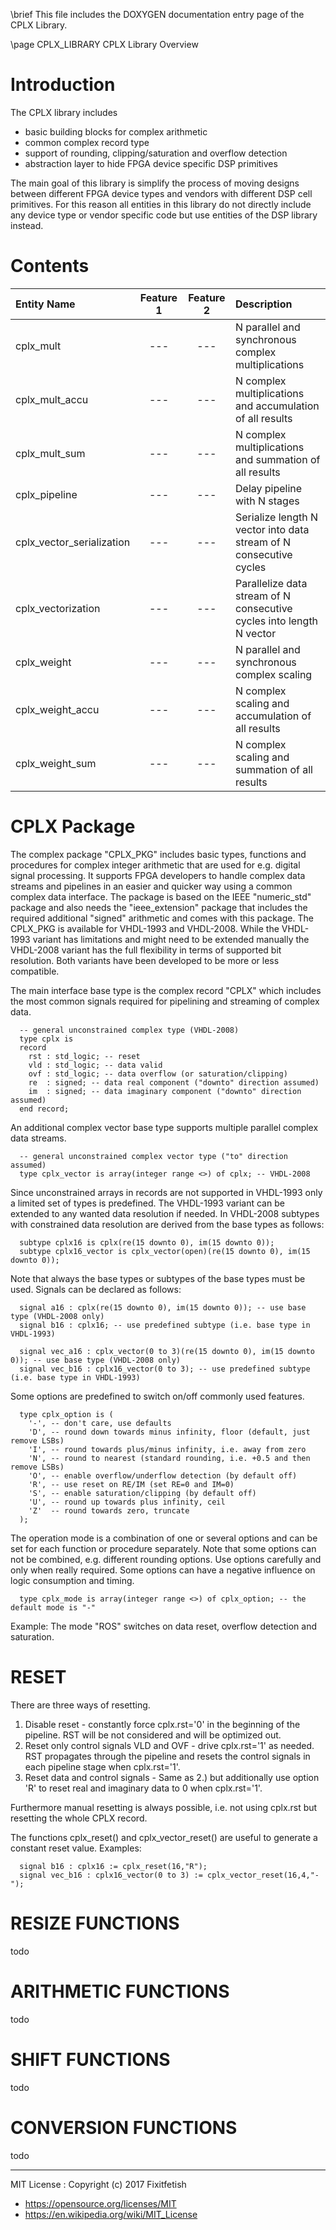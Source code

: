 \brief This file includes the DOXYGEN documentation entry page of the CPLX Library.

\page CPLX_LIBRARY CPLX Library Overview

Introduction
============

The CPLX library includes
* basic building blocks for complex arithmetic
* common complex record type 
* support of rounding, clipping/saturation and overflow detection
* abstraction layer to hide FPGA device specific DSP primitives

The main goal of this library is simplify the process of moving designs between
different FPGA device types and vendors with different DSP cell primitives.
For this reason all entities in this library do not directly include any device
type or vendor specific code but use entities of the DSP library instead.


Contents
========

|Entity Name               | Feature 1 | Feature 2  | Description
|:-------------------------|:---------:|:----------:|:-----------------
|cplx_mult                 | ---       | ---        | N parallel and synchronous complex multiplications
|cplx_mult_accu            | ---       | ---        | N complex multiplications and accumulation of all results
|cplx_mult_sum             | ---       | ---        | N complex multiplications and summation of all results
|cplx_pipeline             | ---       | ---        | Delay pipeline with N stages
|cplx_vector_serialization | ---       | ---        | Serialize length N vector into data stream of N consecutive cycles
|cplx_vectorization        | ---       | ---        | Parallelize data stream of N consecutive cycles into length N vector
|cplx_weight               | ---       | ---        | N parallel and synchronous complex scaling
|cplx_weight_accu          | ---       | ---        | N complex scaling and accumulation of all results
|cplx_weight_sum           | ---       | ---        | N complex scaling and summation of all results


CPLX Package
============

The complex package "CPLX_PKG" includes basic types, functions and procedures for complex integer
arithmetic that are used for e.g. digital signal processing. It supports FPGA developers to handle
complex data streams and pipelines in an easier and quicker way using a common complex data
interface.
The package is based on the IEEE "numeric_std" package and also needs the "ieee_extension" package
that includes the required additional "signed" arithmetic and comes with this package. The CPLX_PKG
is available for VHDL-1993 and VHDL-2008. While the VHDL-1993 variant has limitations and might
need to be extended manually the VHDL-2008 variant has the full flexibility in terms of supported
bit resolution. Both variants have been developed to be more or less compatible.

The main interface base type is the complex record "CPLX" which includes the most common signals
required for pipelining and streaming of complex data.

~~~~~~~~~~~~~~~~~~~~~~~~~~~~~~~~~~~~~~~~~~~~~~~~~~~~~~~~~~~~~~~~~~~~~~~~~{.vhdl}
  -- general unconstrained complex type (VHDL-2008)
  type cplx is
  record
    rst : std_logic; -- reset
    vld : std_logic; -- data valid
    ovf : std_logic; -- data overflow (or saturation/clipping)
    re  : signed; -- data real component ("downto" direction assumed)
    im  : signed; -- data imaginary component ("downto" direction assumed)
  end record;
~~~~~~~~~~~~~~~~~~~~~~~~~~~~~~~~~~~~~~~~~~~~~~~~~~~~~~~~~~~~~~~~~~~~~~~~~

An additional complex vector base type supports multiple parallel complex data streams.

~~~~~~~~~~~~~~~~~~~~~~~~~~~~~~~~~~~~~~~~~~~~~~~~~~~~~~~~~~~~~~~~~~~~~~~~~{.vhdl}
  -- general unconstrained complex vector type ("to" direction assumed)
  type cplx_vector is array(integer range <>) of cplx; -- VHDL-2008
~~~~~~~~~~~~~~~~~~~~~~~~~~~~~~~~~~~~~~~~~~~~~~~~~~~~~~~~~~~~~~~~~~~~~~~~~

Since unconstrained arrays in records are not supported in VHDL-1993 only a limited set of types is
predefined. The VHDL-1993 variant can be extended to any wanted data resolution if needed.
In VHDL-2008 subtypes with constrained data resolution are derived from the base types as follows:

~~~~~~~~~~~~~~~~~~~~~~~~~~~~~~~~~~~~~~~~~~~~~~~~~~~~~~~~~~~~~~~~~~~~~~~~~{.vhdl}
  subtype cplx16 is cplx(re(15 downto 0), im(15 downto 0));
  subtype cplx16_vector is cplx_vector(open)(re(15 downto 0), im(15 downto 0));
~~~~~~~~~~~~~~~~~~~~~~~~~~~~~~~~~~~~~~~~~~~~~~~~~~~~~~~~~~~~~~~~~~~~~~~~~

Note that always the base types or subtypes of the base types must be used.
Signals can be declared as follows: 

~~~~~~~~~~~~~~~~~~~~~~~~~~~~~~~~~~~~~~~~~~~~~~~~~~~~~~~~~~~~~~~~~~~~~~~~~{.vhdl}
  signal a16 : cplx(re(15 downto 0), im(15 downto 0)); -- use base type (VHDL-2008 only)
  signal b16 : cplx16; -- use predefined subtype (i.e. base type in VHDL-1993)

  signal vec_a16 : cplx_vector(0 to 3)(re(15 downto 0), im(15 downto 0)); -- use base type (VHDL-2008 only)
  signal vec_b16 : cplx16_vector(0 to 3); -- use predefined subtype (i.e. base type in VHDL-1993)
~~~~~~~~~~~~~~~~~~~~~~~~~~~~~~~~~~~~~~~~~~~~~~~~~~~~~~~~~~~~~~~~~~~~~~~~~

Some options are predefined to switch on/off commonly used features.

~~~~~~~~~~~~~~~~~~~~~~~~~~~~~~~~~~~~~~~~~~~~~~~~~~~~~~~~~~~~~~~~~~~~~~~~~{.vhdl}
  type cplx_option is (
    '-', -- don't care, use defaults
    'D', -- round down towards minus infinity, floor (default, just remove LSBs)
    'I', -- round towards plus/minus infinity, i.e. away from zero
    'N', -- round to nearest (standard rounding, i.e. +0.5 and then remove LSBs)
    'O', -- enable overflow/underflow detection (by default off)
    'R', -- use reset on RE/IM (set RE=0 and IM=0)
    'S', -- enable saturation/clipping (by default off)
    'U', -- round up towards plus infinity, ceil
    'Z'  -- round towards zero, truncate
  );
~~~~~~~~~~~~~~~~~~~~~~~~~~~~~~~~~~~~~~~~~~~~~~~~~~~~~~~~~~~~~~~~~~~~~~~~~

The operation mode is a combination of one or several options and can be set for each function or
procedure separately. Note that some options can not be combined, e.g. different rounding options.
Use options carefully and only when really required. Some options can have a negative influence on
logic consumption and timing.

~~~~~~~~~~~~~~~~~~~~~~~~~~~~~~~~~~~~~~~~~~~~~~~~~~~~~~~~~~~~~~~~~~~~~~~~~{.vhdl}
  type cplx_mode is array(integer range <>) of cplx_option; -- the default mode is "-"
~~~~~~~~~~~~~~~~~~~~~~~~~~~~~~~~~~~~~~~~~~~~~~~~~~~~~~~~~~~~~~~~~~~~~~~~~

Example: The mode "ROS" switches on data reset, overflow detection and saturation.


RESET
=====
There are three ways of resetting.
1. Disable reset - constantly force cplx.rst='0' in the beginning of the pipeline.
   RST will be not considered and will be optimized out.
2. Reset only control signals VLD and OVF - drive cplx.rst='1' as needed. 
   RST propagates through the pipeline and resets the control signals in each pipeline stage when cplx.rst='1'.
3. Reset data and control signals -
   Same as 2.) but additionally use option 'R' to reset real and imaginary data to 0 when cplx.rst='1'.

Furthermore manual resetting is always possible, i.e. not using cplx.rst but resetting the whole CPLX record.

The functions cplx_reset() and cplx_vector_reset() are useful to generate a constant reset value. Examples:

~~~~~~~~~~~~~~~~~~~~~~~~~~~~~~~~~~~~~~~~~~~~~~~~~~~~~~~~~~~~~~~~~~~~~~~~~{.vhdl}
  signal b16 : cplx16 := cplx_reset(16,"R");
  signal vec_b16 : cplx16_vector(0 to 3) := cplx_vector_reset(16,4,"-");
~~~~~~~~~~~~~~~~~~~~~~~~~~~~~~~~~~~~~~~~~~~~~~~~~~~~~~~~~~~~~~~~~~~~~~~~~


RESIZE FUNCTIONS
================
todo

ARITHMETIC FUNCTIONS
====================
todo

SHIFT FUNCTIONS
===============
todo

CONVERSION FUNCTIONS
====================
todo

---
MIT License : Copyright (c) 2017 Fixitfetish
 - <https://opensource.org/licenses/MIT>
 - <https://en.wikipedia.org/wiki/MIT_License>
